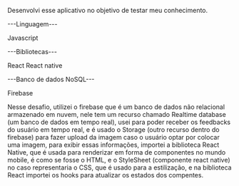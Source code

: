 Desenvolvi esse aplicativo no objetivo de testar meu conhecimento.

---Linguagem---

Javascript

---Bibliotecas---

React
React native

---Banco de dados NoSQL---

Firebase


Nesse desafio, utilizei o firebase que é um banco de dados não relacional armazenado em nuvem, nele tem um recurso chamado Realtime database (um banco de dados em tempo real), usei para poder receber os feedbacks do usuário em tempo real, e é usado o Storage (outro recurso dentro do firebase) para fazer upload da imagem caso o usuário optar por colocar uma imagem, para exibir essas informações, importei a biblioteca React Native, que é usada para renderizar em forma de componentes no mundo mobile, é como se fosse o HTML, e o StyleSheet (componente react native) no caso representaria o CSS, que é usado para a estilização, e na biblioteca React importei os hooks para atualizar os estados dos compentes.
